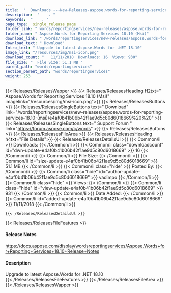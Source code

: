 ```yaml
---
title:  "  Downloads ---New-Releases-aspose.words-for-reporting-services-18.10-(msi) . " 
description:  "    . " 
keywords:  "    . " 
page_type:  single_release_page
folder_link: " words/reportingservices/new-releases/aspose.words-for-reporting-services-18.10-(msi)/"
folder_name: " Aspose.Words for Reporting Services 18.10 (Msi)"
download_link: " /words/reportingservices/new-releases/aspose.words-for-reporting-services-18.10-(msi)/e4af0b41b06b42f1ae9d5c80d6018669"
download_text: " Download"
Intro_text: " Upgrade to latest Aspose.Words for .NET 18.10"
image_link: "/resources/img/msi-icon.png"
download_count: "   11/11/2018  Downloads: 16  Views: 930"
file_size: "  File Size: 51.1 MB "
parent_path: "words/reportingservices"
section_parent_path: "words/reportingservices"
weight: 253
---
```


{{< Releases/ReleasesWapper >}}
  {{< Releases/ReleasesHeading H2txt=" Aspose.Words for Reporting Services 18.10 (Msi)" imagelink="/resources/img/msi-icon.png">}}
  {{< Releases/ReleasesButtons >}}
    {{< Releases/ReleasesSingleButtons text=" Download" link="/words/reportingservices/new-releases/aspose.words-for-reporting-services-18.10-(msi)/e4af0b41b06b42f1ae9d5c80d6018669%20%20" >}}
    {{< Releases/ReleasesSingleButtons text=" Support Forum " link="https://forum.aspose.com/c/words" >}}
  {{< Releases/ReleasesButtons >}}
  {{< Releases/ReleasesFileArea >}}
    {{< Releases/ReleasesHeading h4txt="File Details">}}
    {{< Releases/ReleasesDetailsUl >}}
            {{< Common/li  >}} Downloads: {{< /Common/li >}} 
      {{< Common/li class="downloadcount" id="dwn-update-e4af0b41b06b42f1ae9d5c80d6018669" >}} 16 {{< /Common/li >}} 
      {{< Common/li  >}} File Size: {{< /Common/li >}} 
      {{< Common/li id="size-update-e4af0b41b06b42f1ae9d5c80d6018669" >}} 51.1 MB {{< /Common/li >}} 
      {{< Common/li  class="hide" >}} Posted By: {{< /Common/li >}} 
      {{< Common/li class="hide" id="author-update-e4af0b41b06b42f1ae9d5c80d6018669" >}} vadimpo {{< /Common/li >}} 
      {{< Common/li class="hide"  >}} Views: {{< /Common/li >}} 
      {{< Common/li class="hide" id="view-update-e4af0b41b06b42f1ae9d5c80d6018669" >}} 931 {{< /Common/li >}} 
      {{< Common/li  >}} Date Added: {{< /Common/li >}} 
      {{< Common/li id="added-update-e4af0b41b06b42f1ae9d5c80d6018669" >}} 11/11/2018 {{< /Common/li >}} 

    {{< /Releases/ReleasesDetailsUl >}}

  {{< Releases/ReleasesFileFeatures >}}
      <h4>Release Notes</h4><div><a href="https://docs.aspose.com/display/wordsreportingservices/Aspose.Words+for+Reporting+Services+18.10+Release+Notes">https://docs.aspose.com/display/wordsreportingservices/Aspose.Words+for+Reporting+Services+18.10+Release+Notes</a></div><h4>Description</h4><div class="HTMLDescription">Upgrade to latest Aspose.Words for .NET 18.10</div>
  {{< /Releases/ReleasesFileFeatures >}}
 {{< /Releases/ReleasesFileArea >}}
{{< /Releases/ReleasesWapper >}}


